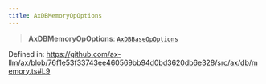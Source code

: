 ```yaml
---
title: AxDBMemoryOpOptions
---
```


> **AxDBMemoryOpOptions**: [`AxDBBaseOpOptions`](/api/#03-apidocs/interfaceaxdbbaseopoptions)

Defined in: https://github.com/ax-llm/ax/blob/76f1e53f33743ee460569bb94d0bd3620db6e328/src/ax/db/memory.ts#L9
